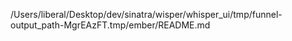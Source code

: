 /Users/liberal/Desktop/dev/sinatra/wisper/whisper_ui/tmp/funnel-output_path-MgrEAzFT.tmp/ember/README.md